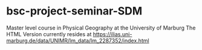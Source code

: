 # bsc-project-seminar-SDM
Master level course in Physical Geography at the University of Marburg
The HTML Version currently resides at https://ilias.uni-marburg.de/data/UNIMR/lm_data/lm_2287352/index.html 
